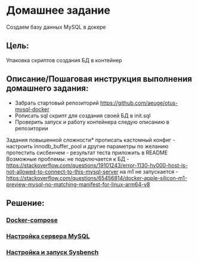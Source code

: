 # Домашнее задание

Создаем базу данных MySQL в докере

## Цель:

Упаковка скриптов создания БД в контейнер

## Описание/Пошаговая инструкция выполнения домашнего задания:

* Забрать стартовый репозиторий https://github.com/aeuge/otus-mysql-docker
* Рописать sql скрипт для создания своей БД в init.sql
* Проверить запуск и работу контейнера следую описанию в репозитории

Задания повышенной сложности*
прописать кастомный конфиг - настроить innodb_buffer_pool и другие параметры по желанию
протестить сисбенчем - результат теста приложить в README
Возможные проблемы:
не подключается к
БД - https://stackoverflow.com/questions/19101243/error-1130-hy000-host-is-not-allowed-to-connect-to-this-mysql-server
на m1 не
запускается - https://stackoverflow.com/questions/65456814/docker-apple-silicon-m1-preview-mysql-no-matching-manifest-for-linux-arm64-v8

## Решение:

### [Docker-compose](docker/docker-compose.yml)

### [Настройка сервера MySQL](docker/custom.conf/my.cnf)

### [Настройка и запуск Sysbench](docker/README.md)